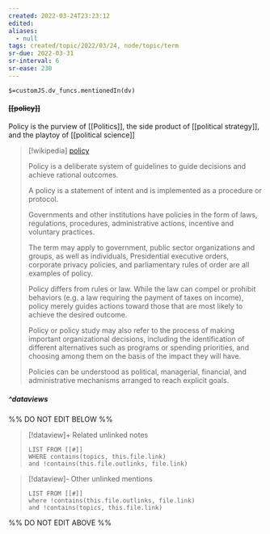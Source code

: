 ```yaml
---
created: 2022-03-24T23:23:12 
edited: 
aliases:
  - null
tags: created/topic/2022/03/24, node/topic/term
sr-due: 2022-03-31
sr-interval: 6
sr-ease: 230
---
```

`$=customJS.dv_funcs.mentionedIn(dv)`

#### <s class="topic-title">[[policy]]</s>

Policy is the purview of [[Politics]], the side product of [[political strategy]], and the playtoy of [[political science]]

> [!wikipedia] [policy](https://en.wikipedia.org/wiki/Policy)
> 
> Policy is a deliberate system of guidelines to guide decisions and achieve rational outcomes.
> 
> A policy is a statement of intent and is implemented as a procedure or protocol. 
> 
> Governments and other institutions have policies in the form of laws, regulations, procedures, administrative actions, incentive and voluntary practices.
> 
> The term may apply to government, public sector organizations and groups, as well as individuals, Presidential executive orders, corporate privacy policies, and parliamentary rules of order are all examples of policy.
> 
> Policy differs from rules or law. While the law can compel or prohibit behaviors (e.g. a law requiring the payment of taxes on income), policy merely guides actions toward those that are most likely to achieve the desired outcome.
> 
> Policy or policy study may also refer to the process of making important organizational decisions, including the identification of different alternatives such as programs or spending priorities, and choosing among them on the basis of the impact they will have.
> 
> Policies can be understood as political, managerial, financial, and administrative mechanisms arranged to reach explicit goals. 
>


##### ^dataviews

%% DO NOT EDIT BELOW %%
> [!dataview]+ Related unlinked notes
> ```dataview
> LIST FROM [[#]]
> WHERE contains(topics, this.file.link)
> and !contains(this.file.outlinks, file.link)
> ```
 
> [!dataview]- Other unlinked mentions
> ```dataview
> LIST FROM [[#]]
> where !contains(this.file.outlinks, file.link)
> and !contains(topics, this.file.link)
> ```

%% DO NOT EDIT ABOVE %%
